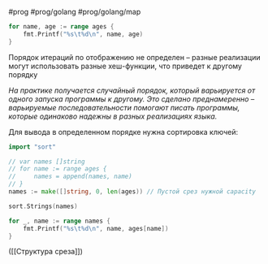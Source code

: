 #prog #prog/golang #prog/golang/map 

```go
for name, age := range ages {
	fmt.Printf("%s\t%d\n", name, age)
}
```
Порядок итераций по отображению не определен – разные реализации могут использовать разные хеш-функции, что приведет к другому порядку

*На практике по­лучается случайный порядок, который варьируется от одного запуска программы к*
*другому. Это сделано преднамеренно – варьируемые последовательности помогают писать программы, которые одинаково надежны в разных реализациях языка.*

Для вывода в определенном порядке нужна сортировка ключей:
```go
import "sort"

// var names []string
// for name := range ages {
//     names = append(names, name)
// }
names := make([]string, 0, len(ages)) // Пустой срез нужной capacity

sort.Strings(names)

for _, name := range names {
	fmt.Printf("%s\t%d\n", name, ages[name])
}
```
([[Структура среза]])